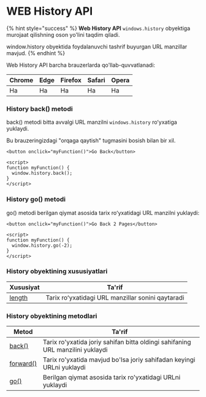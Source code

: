 # WEB History API

{% hint style="success" %}
**Web History API** `windows.history` obyektiga murojaat qilishning oson yo'lini taqdim qiladi.

window.history obyektida foydalanuvchi tashrif buyurgan URL manzillar mavjud.
{% endhint %}

Web History API barcha brauzerlarda qo'llab-quvvatlanadi:

| Chrome | Edge | Firefox | Safari | Opera |
| ------ | ---- | ------- | ------ | ----- |
| Ha     | Ha   | Ha      | Ha     | Ha    |

### History back() metodi

back() metodi bitta avvalgi URL manzilni `windows.history` roʻyxatiga yuklaydi.

Bu brauzeringizdagi "orqaga qaytish" tugmasini bosish bilan bir xil.

```
<button onclick="myFunction()">Go Back</button>

<script>
function myFunction() {
  window.history.back();
}
</script>
```

### History go() metodi

go() metodi berilgan qiymat asosida tarix roʻyxatidagi URL manzilni yuklaydi:

```
<button onclick="myFunction()">Go Back 2 Pages</button>

<script>
function myFunction() {
  window.history.go(-2);
}
</script>
```

### History obyektining xususiyatlari

| Xususiyat                                                                                                                                     | Ta'rif                                            |
| --------------------------------------------------------------------------------------------------------------------------------------------- | ------------------------------------------------- |
| [length](https://www-w3schools-com.translate.goog/jsref/prop\_his\_length.asp?\_x\_tr\_sl=ru&\_x\_tr\_tl=uz&\_x\_tr\_hl=en&\_x\_tr\_pto=wapp) | Tarix roʻyxatidagi URL manzillar sonini qaytaradi |

### History obyektining metodlari

| Metod                                                                                                                                            | Ta'rif                                                                         |
| ------------------------------------------------------------------------------------------------------------------------------------------------ | ------------------------------------------------------------------------------ |
| [back()](https://www-w3schools-com.translate.goog/jsref/met\_his\_back.asp?\_x\_tr\_sl=ru&\_x\_tr\_tl=uz&\_x\_tr\_hl=en&\_x\_tr\_pto=wapp)       | Tarix ro'yxatida joriy sahifan bitta oldingi sahifaning URL manzilini yuklaydi |
| [forward()](https://www-w3schools-com.translate.goog/jsref/met\_his\_forward.asp?\_x\_tr\_sl=ru&\_x\_tr\_tl=uz&\_x\_tr\_hl=en&\_x\_tr\_pto=wapp) | Tarix ro'yxatida mavjud bo'lsa joriy sahifadan keyingi URLni yuklaydi          |
| [go()](https://www-w3schools-com.translate.goog/jsref/met\_his\_go.asp?\_x\_tr\_sl=ru&\_x\_tr\_tl=uz&\_x\_tr\_hl=en&\_x\_tr\_pto=wapp)           | Berilgan qiymat asosida tarix ro'yxatidagi URLni yuklaydi                      |
